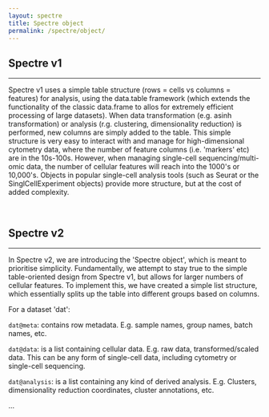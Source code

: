 ```yaml
---
layout: spectre
title: Spectre object
permalink: /spectre/object/
---
```


## Spectre v1

---

Spectre v1 uses a simple table structure (rows = cells vs columns = features) for analysis, using the data.table framework (which extends the functionality of the classic data.frame to allos for extremely efficient processing of large datasets). When data transformation (e.g. asinh transformation) or analysis (r.g. clustering, dimensionality reduction) is performed, new columns are simply added to the table. This simple structure is very easy to interact with and manage for high-dimensional cytometry data, where the number of feature columns (i.e. 'markers' etc) are in the 10s-100s. However, when managing single-cell sequencing/multi-omic data, the number of cellular features will reach into the 1000's or 10,000's. Objects in popular single-cell analysis tools (such as Seurat or the SinglCellExperiment objects) provide more structure, but at the cost of added complexity. 

<br />

## Spectre v2

---

In Spectre v2, we are introducing the 'Spectre object', which is meant to prioritise simplicity. Fundamentally, we attempt to stay true to the simple table-oriented design from Spectre v1, but allows for larger numbers of cellular features. To implement this, we have created a simple list structure, which essentially splits up the table into different groups based on columns.

For a dataset 'dat':

```dat@meta```: contains row metadata. E.g. sample names, group names, batch names, etc.

```dat@data```: is a list containing cellular data. E.g. raw data, transformed/scaled data. This can be any form of single-cell data, including cytometry or single-cell sequencing.

```dat@analysis```: is a list containing any kind of derived analysis. E.g. Clusters, dimensionality reduction coordinates, cluster annotations, etc.

...

<br />
<br />
